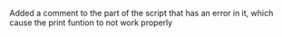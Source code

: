 Added a comment to the part of the script that has an error in it, which cause the print funtion to not work properly